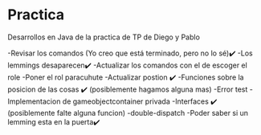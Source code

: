 # Practica

Desarrollos en Java de la practica de TP de Diego y Pablo

-Revisar los comandos (Yo creo que está terminado, pero no lo sé)✔️
-Los lemmings desaparecen✔️
-Actualizar los comandos con el de escoger el role
-Poner el rol paracuhute
-Actualizar postion ✔️
-Funciones sobre la posicion de las cosas ✔️ (posiblemente hagamos alguna mas)
-Error test
-Implementacion de gameobjectcontainer privada
-Interfaces ✔️ (posiblemente falte alguna funcion)
-double-dispatch
-Poder saber si un lemming esta en la puerta✔️
